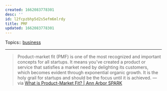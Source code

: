 ```yaml
---
created: 1662083778301
desc: ''
id: l2fcpzbhp5d2s5efm6mlrdy
title: PMF
updated: 1662083778301
---
```

   
Topics::  [business](../topics/business.md)   
   
   
---   
   
> Product-market fit (PMF) is one of the most recognized and important concepts for all startups. It means you’ve created a product or service that satisfies a market need by delighting its customers, which becomes evident through exponential organic growth. It is the holy grail for startups and should be the focus until it is achieved. — via [What is Product-Market Fit? | Ann Arbor SPARK](https://annarborusa.org/news/what-is-product-market-fit/)